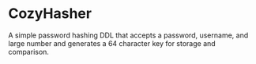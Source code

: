 # CozyHasher
A simple password hashing DDL that accepts a password, username, and large number and generates a 64 character key for storage and comparison. 
